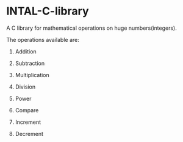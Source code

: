 # INTAL-C-library
A C library for mathematical operations on huge numbers(integers).

The operations available are:

1) Addition

2) Subtraction

3) Multiplication

4) Division

5) Power

6) Compare

7) Increment

8) Decrement
